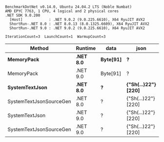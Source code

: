 ```

BenchmarkDotNet v0.14.0, Ubuntu 24.04.2 LTS (Noble Numbat)
AMD EPYC 7763, 1 CPU, 4 logical and 2 physical cores
.NET SDK 9.0.200
  [Host]            : .NET 9.0.2 (9.0.225.6610), X64 RyuJIT AVX2
  ShortRun-.NET 8.0 : .NET 8.0.13 (8.0.1325.6609), X64 RyuJIT AVX2
  ShortRun-.NET 9.0 : .NET 9.0.2 (9.0.225.6610), X64 RyuJIT AVX2

IterationCount=3  LaunchCount=1  WarmupCount=3  

```
| Method                  | Runtime  | data     | json                | Mean        | Error      | StdDev    | Min         | Max         | Gen0   | Allocated |
|------------------------ |--------- |--------- |-------------------- |------------:|-----------:|----------:|------------:|------------:|-------:|----------:|
| **MemoryPack**              | **.NET 8.0** | **Byte[91]** | **?**                   |    **74.34 ns** |  **18.688 ns** |  **1.024 ns** |    **73.39 ns** |    **75.43 ns** | **0.0100** |     **168 B** |
| MemoryPack              | .NET 9.0 | Byte[91] | ?                   |    63.96 ns |   7.674 ns |  0.421 ns |    63.64 ns |    64.44 ns | 0.0100 |     168 B |
| **SystemTextJson**          | **.NET 8.0** | **?**        | **{&quot;Sh(...)22&quot;} [220]** | **1,166.70 ns** | **182.879 ns** | **10.024 ns** | **1,160.20 ns** | **1,178.25 ns** | **0.0095** |     **168 B** |
| SystemTextJsonSourceGen | .NET 8.0 | ?        | {&quot;Sh(...)22&quot;} [220] | 1,121.23 ns | 107.149 ns |  5.873 ns | 1,115.45 ns | 1,127.19 ns | 0.0095 |     168 B |
| SystemTextJson          | .NET 9.0 | ?        | {&quot;Sh(...)22&quot;} [220] | 1,132.29 ns |   6.929 ns |  0.380 ns | 1,131.92 ns | 1,132.68 ns | 0.0095 |     168 B |
| SystemTextJsonSourceGen | .NET 9.0 | ?        | {&quot;Sh(...)22&quot;} [220] | 1,089.11 ns |  92.652 ns |  5.079 ns | 1,085.43 ns | 1,094.90 ns | 0.0095 |     168 B |
